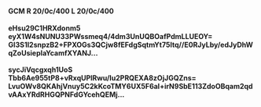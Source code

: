 #### GCM R 20/0c/400 L 20/0c/400
**eHsu29C1HRXdonm5**<br/>**eyX1W4sNUNU33PWssmeq4/4dm3UnUQBOafPdmLLUEOY=**<br/>**GI3S1I2snpzB2+FPXOGs3QCjw8fEFdgSqtmYt75Itq//E0RJyLby/edJyDhWqZoUsiepIaYcamfXYANJ...**<br/><br/>
**sycJiVqcgxqh1UoS**<br/>**Tbb6Ae955tP8+vRxqUPlRwu/Iu2PRQEXA8zOjJGQZns=**<br/>**LvuOWv8QKAhjVnuy5C2kKcoTMY6UX5F6al+irN9SbE113ZdoOBqam2qdvAAxYRdRHGQPNFdGYcehQEMj...**